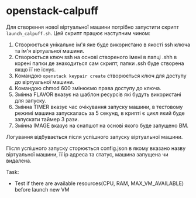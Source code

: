 # openstack-calpuff

Для створення нової віртуальної машини потрібно запустити скрипт `launch_calpuff.sh`. Цей скрипт працює наступним чином:

1. Створюється унікальне ім'я яке буде використано в якості ssh ключа та ім'я віртуальної машини.
2. Створюється ключ ssh на основі створеного імені в папці .shh в корені папки де знаходиться сам скрипт, папки .ssh буде створена якщо її не існує.
3. Командою `openstack keypair create` створюється ключ для доступу до віртуальної машини.
4. Командою chmod 600 змінюємо права доступу до ключа.
5. Змінна FLAVOR вказує на шаблон ресурсів які будуть використані для запуску.
6. Змінна TIMER вказує час очікування запуску машини, в тестовому режимі машина запускалась за 5 секунд, в крипті є цикл який буде запускати таймер 3 рази.
7. Змінна IMAGE вказує на снапшот на основі якого буде запущено ВМ.

Логування відбувається після успішного запуску віртуальної машини.

Після успішного запуску сторюється config.json в якому вказано назву віртуальної машини, її ip адреса та статус, машина запущена чи видалена.

Task:

- Test if there are available resources(CPU, RAM, MAX_VM_AVAILABLE) before launch new VM
